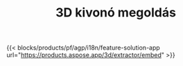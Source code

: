 ﻿---
title: 3D kivonó megoldás 
weight: 7730
url: /hu/extractor
limit: 
description: Konvertálni 3D fájlt autodesk, Draco, Wavefront, 3D stúdió és sok más formátumba
---
{{< blocks/products/pf/agp/i18n/feature-solution-app url="https://products.aspose.app/3d/extractor/embed" >}} 
